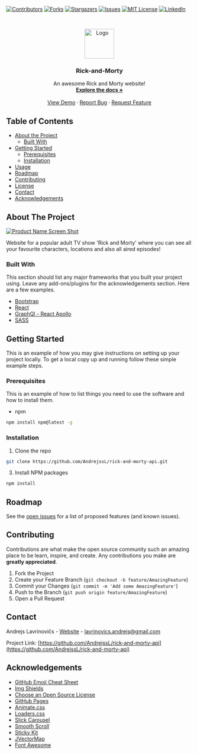 <!-- PROJECT SHIELDS -->
<!--
*** I'm using markdown "reference style" links for readability.
*** Reference links are enclosed in brackets [ ] instead of parentheses ( ).
*** See the bottom of this document for the declaration of the reference variables
*** for contributors-url, forks-url, etc. This is an optional, concise syntax you may use.
*** https://www.markdownguide.org/basic-syntax/#reference-style-links
-->
[![Contributors][contributors-shield]][contributors-url]
[![Forks][forks-shield]][forks-url]
[![Stargazers][stars-shield]][stars-url]
[![Issues][issues-shield]][issues-url]
[![MIT License][license-shield]][license-url]
[![LinkedIn][linkedin-shield]][linkedin-url]



<!-- PROJECT LOGO -->
<br />
<p align="center">
  <a href="https://github.com/AndrejssL/rick-and-morty-api">
    <img src="https://cdn11.bigcommerce.com/s-h28kc1m5v1/images/stencil/1280x1280/products/967/4675/Rick_morty_circlem__42861.1512616880.jpg?c=2&imbypass=on" alt="Logo" width="80" height="80">
  </a>

  <h3 align="center">Rick-and-Morty</h3>

  <p align="center">
    An awesome Rick and Morty website!
    <br />
    <a href="https://github.com/AndrejssL/rick-and-morty-api"><strong>Explore the docs »</strong></a>
    <br />
    <br />
    <a href="https://my-rick-and-morty-api.netlify.com">View Demo</a>
    ·
    <a href="https://github.com/AndrejssL/rick-and-morty-api/issues">Report Bug</a>
    ·
    <a href="https://github.com/AndrejssL/rick-and-morty-api/issues">Request Feature</a>
  </p>
</p>



<!-- TABLE OF CONTENTS -->
## Table of Contents

* [About the Project](#about-the-project)
  * [Built With](#built-with)
* [Getting Started](#getting-started)
  * [Prerequisites](#prerequisites)
  * [Installation](#installation)
* [Usage](#usage)
* [Roadmap](#roadmap)
* [Contributing](#contributing)
* [License](#license)
* [Contact](#contact)
* [Acknowledgements](#acknowledgements)



<!-- ABOUT THE PROJECT -->
## About The Project

[![Product Name Screen Shot][product-screenshot]](https://example.com)

Website for a popular adult TV show 'Rick and Morty' where you can see all your favourite characters, locations and also all aired episodes!

### Built With
This section should list any major frameworks that you built your project using. Leave any add-ons/plugins for the acknowledgements section. Here are a few examples.
* [Bootstrap](https://getbootstrap.com)
* [React](https://reactjs.org)
* [GraphQl - React Apollo](https://www.apollographql.com/docs/react/) 
* [SASS](https://sass-lang.com/)



<!-- GETTING STARTED -->
## Getting Started

This is an example of how you may give instructions on setting up your project locally.
To get a local copy up and running follow these simple example steps.

### Prerequisites

This is an example of how to list things you need to use the software and how to install them.
* npm
```sh
npm install npm@latest -g
```

### Installation
1. Clone the repo
```sh
git clone https://github.com/AndrejssL/rick-and-morty-api.git
```
3. Install NPM packages
```sh
npm install
```


<!-- USAGE EXAMPLES 
## Usage
Use this space to show useful examples of how a project can be used. Additional screenshots, code examples and demos work well in this space. You may also link to more resources.
_For more examples, please refer to the [Documentation](https://example.com)_
-->


<!-- ROADMAP -->
## Roadmap

See the [open issues](https://github.com/othneildrew/Best-README-Template/issues) for a list of proposed features (and known issues).



<!-- CONTRIBUTING -->
## Contributing

Contributions are what make the open source community such an amazing place to be learn, inspire, and create. Any contributions you make are **greatly appreciated**.

1. Fork the Project
2. Create your Feature Branch (`git checkout -b feature/AmazingFeature`)
3. Commit your Changes (`git commit -m 'Add some AmazingFeature'`)
4. Push to the Branch (`git push origin feature/AmazingFeature`)
5. Open a Pull Request



<!-- LICENSE
## License
Distributed under the MIT License. See `LICENSE` for more information.-->



<!-- CONTACT -->
## Contact

Andrejs Lavrinovičs - [Website](https://andrejslavrinovics.netlify.com/) - lavrinovics.andrejs@gmail.com

Project Link: [https://github.com/AndrejssL/rick-and-morty-api](https://github.com/AndrejssL/rick-and-morty-api)



<!-- ACKNOWLEDGEMENTS -->
## Acknowledgements
* [GitHub Emoji Cheat Sheet](https://www.webpagefx.com/tools/emoji-cheat-sheet)
* [Img Shields](https://shields.io)
* [Choose an Open Source License](https://choosealicense.com)
* [GitHub Pages](https://pages.github.com)
* [Animate.css](https://daneden.github.io/animate.css)
* [Loaders.css](https://connoratherton.com/loaders)
* [Slick Carousel](https://kenwheeler.github.io/slick)
* [Smooth Scroll](https://github.com/cferdinandi/smooth-scroll)
* [Sticky Kit](http://leafo.net/sticky-kit)
* [JVectorMap](http://jvectormap.com)
* [Font Awesome](https://fontawesome.com)





<!-- MARKDOWN LINKS & IMAGES -->
<!-- https://www.markdownguide.org/basic-syntax/#reference-style-links -->
[contributors-shield]: https://img.shields.io/github/contributors/othneildrew/Best-README-Template.svg?style=flat-square
[contributors-url]: https://github.com/AndrejssL/rick-and-morty-api/graphs/contributors
[forks-shield]: https://img.shields.io/github/forks/othneildrew/Best-README-Template.svg?style=flat-square
[forks-url]: https://github.com/AndrejssL/rick-and-morty-api/network/members
[stars-shield]: https://img.shields.io/github/stars/othneildrew/Best-README-Template.svg?style=flat-square
[stars-url]: https://github.com/AndrejssL/rick-and-morty-api/stargazers
[issues-shield]: https://img.shields.io/github/issues/othneildrew/Best-README-Template.svg?style=flat-square
[issues-url]: hhttps://github.com/AndrejssL/rick-and-morty-api/issues
[license-shield]: https://img.shields.io/github/license/othneildrew/Best-README-Template.svg?style=flat-square
[license-url]: https://github.com/othneildrew/Best-README-Template/blob/master/LICENSE.txt
[linkedin-shield]: https://img.shields.io/badge/-LinkedIn-black.svg?style=flat-square&logo=linkedin&colorB=555
[linkedin-url]: https://lv.linkedin.com/in/andrejs-lavrinovics
[product-screenshot]: images/screenshot.png
